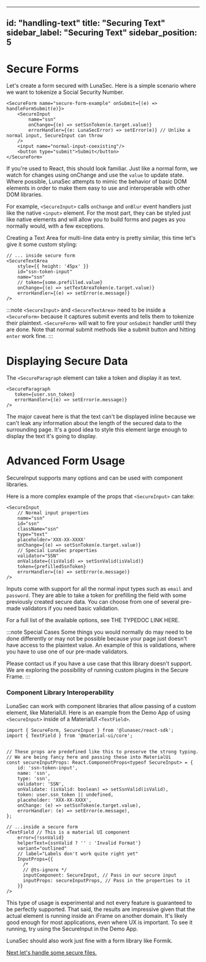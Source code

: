 <!--
  ~ Copyright by LunaSec (owned by Refinery Labs, Inc)
  ~
  ~ Licensed under the Creative Commons Attribution-ShareAlike 4.0 International
  ~ (the "License"); you may not use this file except in compliance with the
  ~ License. You may obtain a copy of the License at
  ~
  ~ https://creativecommons.org/licenses/by-sa/4.0/legalcode
  ~
  ~ See the License for the specific language governing permissions and
  ~ limitations under the License.
  ~
-->
---
id: "handling-text"
title: "Securing Text"
sidebar_label: "Securing Text"
sidebar_position: 5
---

# Secure Forms

Let's create a form secured with LunaSec.  Here is a simple scenario where we want to tokenize a Social Security Number.
```tsx
<SecureForm name="secure-form-example" onSubmit={(e) => handleFormSubmit(e)}>
    <SecureInput
        name="ssn"
        onChange={(e) => setSsnToken(e.target.value)} 
        errorHandler={(e: LunaSecError) => setError(e)} // Unlike a normal input, SecureInput can throw
    />
    <input name="normal-input-coexisting"/>
    <button type="submit">Submit</button>
</SecureForm>
```
If you're used to React, this should look familiar.  Just like a normal form, we watch for changes using onChange and use the `value` to update state. Where possible,
 LunaSec attempts to mimic the behavior of basic DOM elements in order to make 
them easy to use and interoperable with other DOM libraries.

For example, `<SecureInput>` calls `onChange` and `onBlur` event handlers just like the native `<input>` element.  For the most part, they can be styled
just like native elements and will allow you to build forms and pages as you normally would, with a few exceptions.

Creating a Text Area for multi-line data entry is pretty similar, this time let's give it some custom styling:
```tsx
// ... inside secure form
<SecureTextArea
    style={{ height: '45px' }}
    id="ssn-token-input"
    name="ssn"
    // token={some.prefilled.value}
    onChange={(e) => setTextAreaToken(e.target.value)}
    errorHandler={(e) => setError(e.message)}
/>
```


:::note
`<SecureInput>` and `<SecureTextArea>` need to be inside a `<SecureForm>` because it captures submit events and tells them
to tokenize their plaintext.
`<SecureForm>` will wait to fire your `onSubmit` handler until they are done.  Note that normal submit methods like a submit button and 
hitting `enter` work fine.
:::

# Displaying Secure Data
The `<SecureParagraph` element can take a token and display it as text.  
```tsx
<SecureParagraph 
   token={user.ssn_token} 
   errorHandler={(e) => setError(e.message)} 
/>
```
The major caveat here is that the text can't be displayed inline because we can't leak any information about the length of the 
secured data to the surrounding page.  It's a good idea to style this element large enough to display the text it's 
going to display.

# Advanced Form Usage

SecureInput supports many options and can be used with component libraries. 

Here is a more complex example of the props that `<SecureInput>` can take:

```tsx
<SecureInput 
    // Normal input properties
    name="ssn" 
    id="ssn"
    className="ssn"
    type="text"
    placeholder='XXX-XX-XXXX'
    onChange={(e) => setSsnToken(e.target.value)}
    // Special LunaSec properties
    validator="SSN" 
    onValidate={(isValid) => setSsnValid(isValid)}
    token={prefilledSsnToken}
    errorHandler={(e) => setError(e.message)}
/>
```
Inputs come with support for all the normal input types such as `email` and `password`.  They are able to take a token for
prefilling the field with some previously created secure data.  You can choose from one of several pre-made validators if you need
basic validation.

For a full list of the available options, see THE TYPEDOC LINK HERE.

:::note Special Cases
Some things you would normally do may need to be done differently or may not be possible because your page
just doesn't have access to the plaintext value.  An example of this is validations, where you have to use one of our pre-made validators.

Please contact us if you have a use case that this library doesn't support.  We are exploring the possibility of running custom plugins
in the Secure Frame.
:::


### Component Library Interoperability

LunaSec can work with component libraries that allow passing of a custom element, like MaterialUI.  Here is an example 
from the Demo App of using `<SecureInput>` inside of a MaterialUI `<TextField>`.

```tsx
import { SecureForm, SecureInput } from '@lunasec/react-sdk';
import { TextField } from '@material-ui/core';


// These props are predefined like this to preserve the strong typing.
// We are being fancy here and passing these into MaterialUi
const secureInputProps: React.ComponentProps<typeof SecureInput> = {
    id: 'ssn-token-input',
    name: 'ssn',
    type: 'ssn',
    validator: 'SSN',
    onValidate: (isValid: boolean) => setSsnValid(isValid),
    token: user.ssn_token || undefined,
    placeholder: 'XXX-XX-XXXX',
    onChange: (e) => setSsnToken(e.target.value),
    errorHandler: (e) => setError(e.message),
};

// ...inside a secure form
<TextField // This is a material UI component
    error={!ssnValid}
    helperText={ssnValid ? '' : 'Invalid Format'}
    variant="outlined"
    // label="Labels don't work quite right yet"
    InputProps={{
      /*
      // @ts-ignore */
      inputComponent: SecureInput, // Pass in our secure input
      inputProps: secureInputProps, // Pass in the properties to it
    }}
/>
```

This type of usage is experimental and not every feature is guaranteed to be perfectly supported.  That said, the results are impressive
given that the actual element is running inside an iFrame on another domain. It's likely good enough for most applications, 
even where UX is important.  To see it running, try using the SecureInput in the Demo App.

LunaSec should also work just fine with a form library like Formik.

[Next let's handle some secure files.](/pages/getting-started/dedicated-tokenizer/securing-files)

